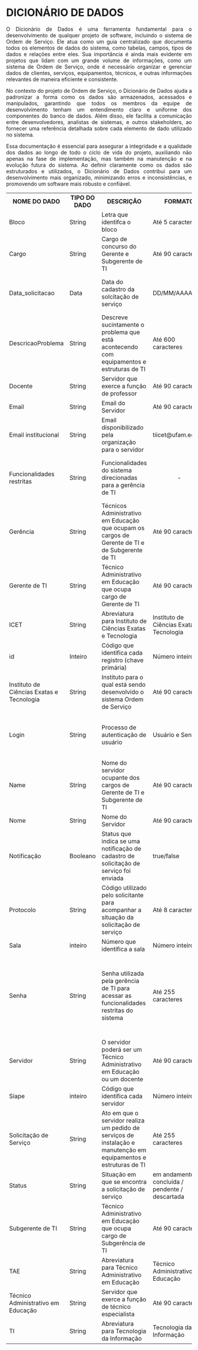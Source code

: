 # DICIONÁRIO DE DADOS

<p align=justify>O Dicionário de Dados é uma ferramenta fundamental para o desenvolvimento de qualquer projeto de software, incluindo o sistema de Ordem de Serviço. Ele atua como um guia centralizado que documenta todos os elementos de dados do sistema, como tabelas, campos, tipos de dados e relações entre eles. Sua importância é ainda mais evidente em projetos que lidam com um grande volume de informações, como um sistema de Ordem de Serviço, onde é necessário organizar e gerenciar dados de clientes, serviços, equipamentos, técnicos, e outras informações relevantes de maneira eficiente e consistente.</p>
<p align=justify>No contexto do projeto de Ordem de Serviço, o Dicionário de Dados ajuda a padronizar a forma como os dados são armazenados, acessados e manipulados, garantindo que todos os membros da equipe de desenvolvimento tenham um entendimento claro e uniforme dos componentes do banco de dados. Além disso, ele facilita a comunicação entre desenvolvedores, analistas de sistemas, e outros stakeholders, ao fornecer uma referência detalhada sobre cada elemento de dado utilizado no sistema.</p>
<p align=justify>Essa documentação é essencial para assegurar a integridade e a qualidade dos dados ao longo de todo o ciclo de vida do projeto, auxiliando não apenas na fase de implementação, mas também na manutenção e na evolução futura do sistema. Ao definir claramente como os dados são estruturados e utilizados, o Dicionário de Dados contribui para um desenvolvimento mais organizado, minimizando erros e inconsistências, e promovendo um software mais robusto e confiável.</p>

<table>
<tr align=center>
  <td><b>NOME DO DADO</b></td>
  <td><b>TIPO DO DADO</b></td>
  <td><b>DESCRIÇÃO</b></td>
  <td><b>FORMATO</b></td>
  <td><b>RESTRIÇÃO</b></td>
</tr>
  
<tr>
  <td>Bloco</td>
  <td>String</td>
  <td>Letra que identifca o bloco</td>
  <td>Até 5 caracteres</td>
  <td>Não pode ser vazio</td>
</tr>

<tr>
  <td>Cargo</td>
  <td>String</td>
  <td>Cargo de concurso do Gerente e Subgerente de TI</td>
  <td>Até 90 caracteres</td>
  <td>Não pode ser vazio</td>
</tr>

<tr>
  <td>Data_solicitacao</td>
  <td>Data</td>
  <td>Data do cadastro da solcitação de serviço</td>
  <td>DD/MM/AAAA</td>
  <td>Deve ser a data em que ocorreu o cadastro da solicitação de serviço</td>
</tr>

<tr>
<td>DescricaoProblema</td>
<td>String</td>
<td>Descreve sucintamente o problema que está acontecendo com equipamentos e estruturas de TI</td>
<td>Até 600 caracteres</td>
<td>Não pode ser vazio</td>
</tr>

<tr>
<td>Docente</td>
<td>String</td>
<td>Servidor que exerce a função de professor</td>
<td>Até 90 caracteres</td>
<td>Não pode ser vazio</td>
</tr>

<tr>
<td>Email</td>
<td>String</td>
<td>Email do Servidor</td>
<td>Até 90 caracteres</td>
<td>Não pode ser vazio</td>
</tr>

<tr>
<td>Email institucional</td>
<td>String</td>
<td>Email disponibilizado pela organização para o servidor</td>
<td>tiicet@ufam.edu.br</td>
<td>O email insitucional deve conter o dominio ufam.edu.br</td>
</tr>

<tr>
<td>Funcionalidades restritas</td>
<td>String</td>
<td>Funcionalidades do sistema direcionadas para a gerência de TI</td>
<td align=center> -	</td>
<td>É necessário autenticação de usuário para acessar as funcionalidades restritas</td>
</tr>

<tr>
<td>Gerência</td>
<td>String</td>
<td>Técnicos Administrativo em Educação que ocupam os cargos de Gerente de TI e de Subgerente de TI</td>
<td>Até 90 caracteres</td>
<td>Não pode ser vazio</td>
</tr>

<tr>
<td>Gerente de TI</td>
<td>String</td>
<td>Técnico Administrativo em Educação que ocupa cargo de Gerente de TI</td>
<td>Até 90 caracteres</td>
<td>Não pode ser vazio</td>
</tr>

<tr>
<td>ICET</td>
<td>String</td>
<td>Abreviatura para Instituto de Ciências Exatas e Tecnologia</td>
<td>Instituto de Ciências Exatas e Tecnologia</td>
<td>Não pode ser vazio</td>
</tr>

<tr>
<td>id</td>
<td>Inteiro</td>
<td>Código que identifica cada registro (chave primária)</td>
<td>Número inteiro</td>
<td>Deve ser único para cada registro</td>
</tr>

<tr>
<td>Instituto de Ciências Exatas e Tecnologia</td>
<td>String</td>
<td>Instituto para o qual está sendo desenvolvido o sistema Ordem de Serviço</td>
<td>Até 90 caracteres</td>
<td>Não pode ser vazio</td>
</tr>

<tr>
<td>Login</td>
<td>String</td>
<td>Processo de autenticação de usuário</td>
<td>Usuário e Senha</td>
<td>Para realizar o login é necessário informar usuário e senha cadastrados</td>
</tr>

<tr>
<td>Name</td>
<td>String</td>
<td>Nome do servidor ocupante dos cargos de Gerente de TI e Subgerente de TI</td>
<td>Até 90 caracteres</td>
<td>Não pode ser vazio</td>
</tr>

<tr>
<td>Nome</td>
<td>String</td>
<td>Nome do Servidor</td>
<td>Até 90 caracteres</td>
<td>Não pode ser vazio</td>
</tr>

<tr>
<td>Notificação</td>
<td>Booleano</td>
<td>Status que indica se uma notificação de cadastro de solicitação de serviço foi enviada</td>
<td>true/false</td>
<td>True se a solicitação de serviço foi cadastrada com sucesso</td>
</tr>

<tr>
<td>Protocolo</td>
<td>String</td>
<td>Código utilizado pelo solicitante para acompanhar a situação da solicitação de serviço</td>
<td>Até 8 caracteres</td>
<td>Deve ser único para cada solcitação de serviço</td>
</tr>

<tr>
<td>Sala</td>
<td>inteiro</td>
<td>Número que identifica a sala</td>
<td>Número inteiro</td>
<td>Não pode ser vazio</td>
</tr>

<tr>
<td>Senha</td>
<td>String</td>
<td>Senha utilizada pela gerência de TI para acessar as funcionalidades restritas do sistema</td>
<td>Até 255 caracteres</td>
<td>Não pode ser vazio / deve ser <= 8 caracteres / deve ser formada por 1 caractere especial, 1 letra maiúscula, 1 letra minúscula e 1 número</td>
</tr>

<tr>
<td>Servidor</td>
<td>String</td>
<td>O servidor poderá ser um Técnico Administrativo em Educação ou um docente</td>
<td>Até 90 caracteres</td>
<td>Não pode ser vazio</td>
</tr>

<tr>
<td>Siape</td>
<td>inteiro</td>
<td>Código que identifica cada servidor</td>
<td>Número inteiro</td>
<td>Não pode ser vazio</td>
</tr>

<tr>
<td>Solicitação de Serviço</td>
<td>String</td>
<td>Ato em que o servidor realiza um pedido de serviços de instalação e manutenção em equipamentos e estruturas de TI</td>
<td>Até 255 caracteres</td>
<td>Não pode ser vazio</td>	
</tr>

<tr>
<td>Status</td>
<td>String</td>
<td>Situação em que se encontra a solicitação de serviço</td>
<td>em andamento / concluída / pendente / descartada</td>
<td>Não pode ser vazio</td>	
</tr>

<tr>
<td>Subgerente de TI</td>
<td>String</td>
<td>Técnico Administrativo em Educação que ocupa cargo de Subgerência de TI</td>
<td>Até 90 caracteres</td>
<td>Não pode ser vazio</td>	
</tr>

<tr>
<td>TAE</td>
<td>String</td>
<td>Abreviatura para Técnico Administrativo em Educação</td>
<td>Técnico Administrativo em Educação</td>
<td>Não pode ser vazio</td>	
</tr>

<tr>
<td>Técnico Administrativo em Educação</td>
<td>String</td>
<td>Servidor que exerce a função de técnico especialista</td>
<td>Até 90 caracteres</td>
<td>Não pode ser vazio</td>	
</tr>

<tr>
<td>TI</td>
<td>String</td>
<td>Abreviatura para Tecnologia da Informação</td>
<td>Tecnologia da Informação</td>
<td>Não pode ser vazio</td>
</tr>

</table>
